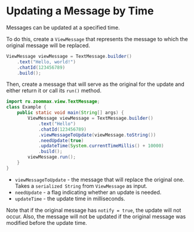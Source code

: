 # Updating a Message by Time

Messages can be updated at a specified time.

To do this, create a `ViewMessage` that represents the message to which the original message will be replaced.

```java
ViewMessage viewMessage = TextMessage.builder()
    .text("Hello, world!")
    .chatId(123456789)
    .build();
```

Then, create a message that will serve as the original for the update and either return it or call its `run()` method.

```java
import ru.zoommax.view.TextMessage; 
class Example {
    public static void main(String[] args) {
        ViewMessage viewMessage = TextMessage.builder()
            .text("Hello")
            .chatId(123456789)
            .viewMessageToUpdate(viewMessage.toString())
            .needUpdate(true)
            .updateTime(System.currentTimeMillis() + 10000)
            .build();
        viewMessage.run();
    }
} 
```

- `viewMessageToUpdate` - the message that will replace the original one. Takes a `serialized String` from `ViewMessage` as input.
- `needUpdate` - a flag indicating whether an update is needed.
- `updateTime` - the update time in milliseconds.

Note that if the original message has `notify = true`, the update will not occur. Also, the message will not be updated if the original message was modified before the update time.